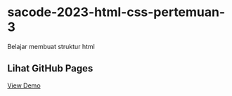 # sacode-2023-html-css-pertemuan-3
Belajar membuat struktur html

## Lihat GitHub Pages
[View  Demo](https://demisonwonda.github.io/sacode-2023-html-css-pertemuan-3/)
